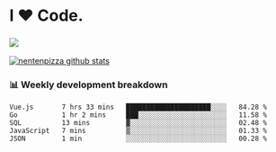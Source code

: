 # I ❤️ Code.

### ![](http://img.shields.io/badge/Go-language-blue?style=for-the-badge&logo=appveyor)
[![nentenpizza github stats](https://github-readme-stats.vercel.app/api?username=nentenpizza&count_private=true)](https://github.com/anuraghazra/github-readme-stats)

### 📊 Weekly development breakdown

<!--START_SECTION:waka-->
```text
Vue.js       7 hrs 33 mins   █████████████████████░░░░   84.28 % 
Go           1 hr 2 mins     ███░░░░░░░░░░░░░░░░░░░░░░   11.58 % 
SQL          13 mins         ▓░░░░░░░░░░░░░░░░░░░░░░░░   02.48 % 
JavaScript   7 mins          ▒░░░░░░░░░░░░░░░░░░░░░░░░   01.33 % 
JSON         1 min           ░░░░░░░░░░░░░░░░░░░░░░░░░   00.28 % 
```
<!--END_SECTION:waka-->

